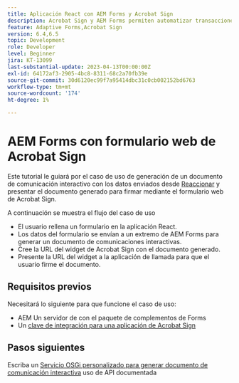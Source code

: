```yaml
---
title: Aplicación React con AEM Forms y Acrobat Sign
description: Acrobat Sign y AEM Forms permiten automatizar transacciones complejas e incluir firmas electrónicas legales como parte de una experiencia digital sin fisuras.
feature: Adaptive Forms,Acrobat Sign
version: 6.4,6.5
topic: Development
role: Developer
level: Beginner
jira: KT-13099
last-substantial-update: 2023-04-13T00:00:00Z
exl-id: 64172af3-2905-4bc8-8311-68c2a70fb39e
source-git-commit: 30d6120ec99f7a95414dbc31c0cb002152bd6763
workflow-type: tm+mt
source-wordcount: '174'
ht-degree: 1%

---
```


# AEM Forms con formulario web de Acrobat Sign


Este tutorial le guiará por el caso de uso de generación de un documento de comunicación interactivo con los datos enviados desde [Reaccionar](https://react.dev/) y presentar el documento generado para firmar mediante el formulario web de Acrobat Sign.

A continuación se muestra el flujo del caso de uso

* El usuario rellena un formulario en la aplicación React.
* Los datos del formulario se envían a un extremo de AEM Forms para generar un documento de comunicaciones interactivas.
* Cree la URL del widget de Acrobat Sign con el documento generado.
* Presente la URL del widget a la aplicación de llamada para que el usuario firme el documento.

## Requisitos previos

Necesitará lo siguiente para que funcione el caso de uso:

* AEM Un servidor de con el paquete de complementos de Forms
* Un [clave de integración para una aplicación de Acrobat Sign](https://helpx.adobe.com/sign/kb/how-to-create-an-integration-key.html)

## Pasos siguientes

Escriba un [Servicio OSGi personalizado para generar documento de comunicación interactiva](./create-ic-document.md) uso de API documentada
